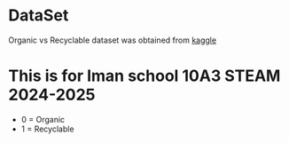 # DataSet
Organic vs Recyclable dataset was obtained from [kaggle](https://www.kaggle.com/datasets/techsash/waste-classification-data)

# This is for Iman school 10A3 STEAM 2024-2025


- 0 = Organic
- 1 = Recyclable
